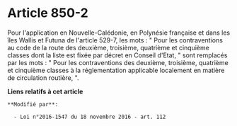 # Article 850-2

Pour l'application en Nouvelle-Calédonie, en Polynésie française et dans les îles Wallis et Futuna  de l'article 529-7, les
mots : " Pour les contraventions au code de la route des deuxième, troisième, quatrième et cinquième classes dont la liste
est fixée par décret en Conseil d'Etat, " sont remplacés par les mots : " Pour les contraventions des deuxième, troisième,
quatrième et cinquième classes à la réglementation applicable localement en matière de circulation routière, ".

**Liens relatifs à cet article**

	**Modifié par**:

	  - Loi n°2016-1547 du 18 novembre 2016 - art. 112
